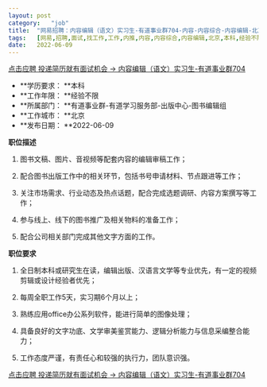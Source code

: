 ```yaml
---
layout:	post
category:	"job"
title:	"网易招聘：内容编辑（语文）实习生-有道事业群704-内容-内容综合-内容编辑-北京本科经验不限"
tags:	[网易,招聘,面试,找工作,工作,内推,内容,内容综合,内容编辑,北京,本科,经验不限]
date:	2022-06-09
---
```


[点击应聘 投递简历就有面试机会 ->  内容编辑（语文）实习生-有道事业群704](http://mobile.bole.netease.com/bole/boleDetail?id=40773&employeeId=346f03c3cda5f04c&key=all)



- **学历要求： **本科
- **工作年限： **经验不限
- **所属部门： **有道事业群-有道学习服务部-出版中心-图书编辑组
- **工作城市： **北京
- **发布日期： **2022-06-09



**职位描述**

1. 图书文稿、图片、音视频等配套内容的编辑审稿工作； 

2. 配合图书出版工作中的相关环节，包括书号申请材料、节点跟进等工作； 

3. 关注市场需求、行业动态及热点话题，配合完成选题调研、内容方案撰写等工作； 

4. 参与线上、线下的图书推广及相关物料的准备工作； 

5. 配合公司相关部门完成其他文字方面的工作。 



**职位要求**

1. 全日制本科或研究生在读，编辑出版、汉语言文学等专业优先，有一定的视频剪辑或设计经验者优先； 

2. 每周全职工作5天，实习期6个月以上； 

3. 熟练应用office办公系列软件，能进行简单的图像处理； 

4. 具备良好的文字功底、文学审美鉴赏能力、逻辑分析能力与信息采编整合能力； 

5. 工作态度严谨，有责任心和较强的执行力，团队意识强。



[点击应聘 投递简历就有面试机会 ->  内容编辑（语文）实习生-有道事业群704](http://mobile.bole.netease.com/bole/boleDetail?id=40773&employeeId=346f03c3cda5f04c&key=all)